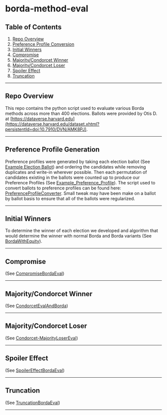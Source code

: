 # borda-method-eval

## Table of Contents
1. [Repo Overview](#repo-overview)
2. [Preference Profile Conversion](#preference-profile-generation)
3. [Initial Winners](#initial-winners)
4. [Compromise](#compromise)
5. [Majority/Condorcet Winner](#Majority/Condorcet-Winner)
6. [Majority/Condorcet Loser](#Majority/Condorcet-Loser)
7. [Spoiler Effect](#Spoiler-Effect)
8. [Truncation](#truncation)

---

## Repo Overview
This repo contains the python script used to evaluate various Borda methods across more than 400 elections.
Ballots were provided by Otis D. at [https://dataverse.harvard.edu](https://dataverse.harvard.edu/dataset.xhtml?persistentId=doi:10.7910/DVN/AMK8PJ).

---

## Preference Profile Generation
Preference profiles were generated by taking each election ballot (See [Example Election Ballot](Example_Election_Ballot.csv)) and ordering the candidates while removing duplicates and write-in wherever possible. Then each permutation of candidates existing in the ballots were counted up to produce our Preference Profiles (See [Example_Preference_Profile](Example_Preference_Profile.csv)). The script used to convert ballots to preference profiles can be found here: [PreferenceProfileConverter](Python_Scripts/PreferenceProfileConverter.ipynb). Small tweak may have been make on a ballot by ballot basis to ensure that all of the ballots were regularized.

---

## Initial Winners
To determine the winner of each election we developed and algorithm that would determine the winner with normal Borda and Borda variants (See [BordaWithEquity](Python_Scripts/BordaWithEquity.ipynb)).

---

## Compromise
(See [CompromiseBordaEval](Python_Scripts/CompromiseBordaEval.ipynb))

---

## Majority/Condorcet Winner
(See [CondorcetEvalAndBorda](Python_Scripts/CondorcetEvalAndBorda.ipynb))

---

## Majority/Condorcet Loser
(See [Condorcet-MajorityLoserEval](Python_Scripts/Condorcet-MajorityLoserEval.ipynb))

---

## Spoiler Effect
(See [SpoilerEffectBordaEval](Python_Scripts/SpoilerEffectBordaEval.ipynb))

---

## Truncation
(See [TruncationBordaEval](Python_Scripts/TruncationBordaEval.ipynb))

---
